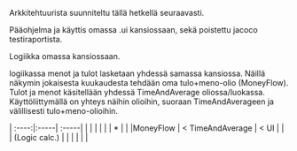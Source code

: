 
Arkkitehtuurista suunniteltu tällä hetkellä seuraavasti.

Pääohjelma ja käyttis omassa .ui kansiossaan, sekä poistettu jacoco testiraportista.

Logiikka omassa kansiossaan.

logiikassa menot ja tulot lasketaan yhdessä samassa kansiossa.
Näillä näkymin jokaisesta kuukaudesta tehdään oma tulo+meno-olio (MoneyFlow).
Tulot ja menot käsitellään yhdessä TimeAndAverage oliossa/luokassa.
Käyttöliittymällä on yhteys näihin olioihin, suoraan TimeAndAverageen ja välillisesti tulo+meno-olioihin.


| :----:|:-----| :-----|
|          |                        |                    |
|          |  *                     |                    |
|MoneyFlow |  < TimeAndAverage      |  < UI              |
|          |     (Logic calc.)      |                    |
|          |                        |                    |
